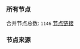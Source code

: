 ### 所有节点
合并节点总数: `1146`
[节点链接](https://raw.githubusercontent.com/rzhy1/11/master/sub/sub_merge_base64.txt)

### 节点来源
